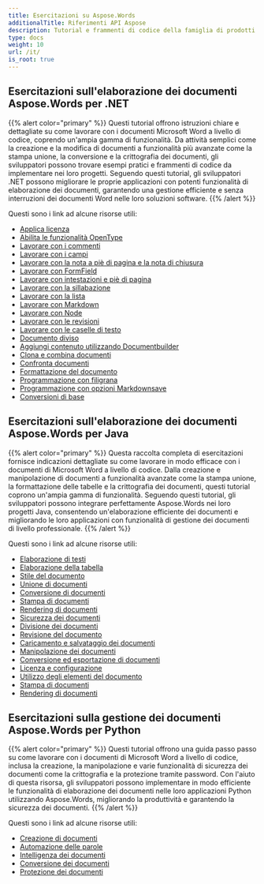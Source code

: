 ```yaml
---
title: Esercitazioni su Aspose.Words
additionalTitle: Riferimenti API Aspose
description: Tutorial e frammenti di codice della famiglia di prodotti Aspose.Words. Include tutorial di base e avanzati sull'utilizzo di Aspose.Words.
type: docs
weight: 10
url: /it/
is_root: true
---
```


## Esercitazioni sull'elaborazione dei documenti Aspose.Words per .NET
{{% alert color="primary" %}}
Questi tutorial offrono istruzioni chiare e dettagliate su come lavorare con i documenti Microsoft Word a livello di codice, coprendo un'ampia gamma di funzionalità. Da attività semplici come la creazione e la modifica di documenti a funzionalità più avanzate come la stampa unione, la conversione e la crittografia dei documenti, gli sviluppatori possono trovare esempi pratici e frammenti di codice da implementare nei loro progetti. Seguendo questi tutorial, gli sviluppatori .NET possono migliorare le proprie applicazioni con potenti funzionalità di elaborazione dei documenti, garantendo una gestione efficiente e senza interruzioni dei documenti Word nelle loro soluzioni software. 
{{% /alert %}}

Questi sono i link ad alcune risorse utili:
- [Applica licenza](./net/apply-license/)   
- [Abilita le funzionalità OpenType](./net/enable-opentype-features/)   
- [Lavorare con i commenti](./net/working-with-comments/)   
- [Lavorare con i campi](./net/working-with-fields/)   
- [Lavorare con la nota a piè di pagina e la nota di chiusura](./net/working-with-footnote-and-endnote/)   
- [Lavorare con FormField](./net/working-with-formfields/)   
- [Lavorare con intestazioni e piè di pagina](./net/working-with-headers-and-footers/)   
- [Lavorare con la sillabazione](./net/working-with-hyphenation/)   
- [Lavorare con la lista](./net/working-with-list/)   
- [Lavorare con Markdown](./net/working-with-markdown/)   
- [Lavorare con Node](./net/working-with-node/)   
- [Lavorare con le revisioni](./net/working-with-revisions/)   
- [Lavorare con le caselle di testo](./net/working-with-textboxes/)   
- [Documento diviso](./net/split-document/)   
- [Aggiungi contenuto utilizzando Documentbuilder](./net/add-content-using-documentbuilder/)
- [Clona e combina documenti](./net/clone-and-combine-documents/) 
- [Confronta documenti](./net/compare-documents/) 
- [Formattazione del documento](./net/document-formatting/)      
- [Programmazione con filigrana](./net/programming-with-watermark/)    
- [Programmazione con opzioni Markdownsave](./net/programming-with-markdownsaveoptions/)   
- [Conversioni di base](./net/basic-conversions/)   

## Esercitazioni sull'elaborazione dei documenti Aspose.Words per Java
{{% alert color="primary" %}}
Questa raccolta completa di esercitazioni fornisce indicazioni dettagliate su come lavorare in modo efficace con i documenti di Microsoft Word a livello di codice. Dalla creazione e manipolazione di documenti a funzionalità avanzate come la stampa unione, la formattazione delle tabelle e la crittografia dei documenti, questi tutorial coprono un'ampia gamma di funzionalità. Seguendo questi tutorial, gli sviluppatori possono integrare perfettamente Aspose.Words nei loro progetti Java, consentendo un'elaborazione efficiente dei documenti e migliorando le loro applicazioni con funzionalità di gestione dei documenti di livello professionale. 
{{% /alert %}}

Questi sono i link ad alcune risorse utili:
- [Elaborazione di testi](./java/word-processing/)  
- [Elaborazione della tabella](./java/table-processing/)
- [Stile del documento](./java/document-styling/)
- [Unione di documenti](./java/document-merging/)
- [Conversione di documenti](./java/document-converting/)
- [Stampa di documenti](./java/document-printing/)
- [Rendering di documenti](./java/document-rendering/)
- [Sicurezza dei documenti](./java/document-security/)
- [Divisione dei documenti](./java/document-splitting/)
- [Revisione del documento](./java/document-revision/)
- [Caricamento e salvataggio dei documenti](./java/document-loading-and-saving/)
- [Manipolazione dei documenti](./java/document-manipulation/)
- [Conversione ed esportazione di documenti](./java/document-conversion-and-export/)
- [Licenza e configurazione](./java/licensing-and-configuration/)
- [Utilizzo degli elementi del documento](./java/using-document-elements/)
- [Stampa di documenti](./java/printing-documents/)
- [Rendering di documenti](./java/rendering-documents/)

## Esercitazioni sulla gestione dei documenti Aspose.Words per Python
{{% alert color="primary" %}}
Questi tutorial offrono una guida passo passo su come lavorare con i documenti di Microsoft Word a livello di codice, inclusa la creazione, la manipolazione e varie funzionalità di sicurezza dei documenti come la crittografia e la protezione tramite password. Con l'aiuto di questa risorsa, gli sviluppatori possono implementare in modo efficiente le funzionalità di elaborazione dei documenti nelle loro applicazioni Python utilizzando Aspose.Words, migliorando la produttività e garantendo la sicurezza dei documenti. 
{{% /alert %}}

Questi sono i link ad alcune risorse utili:
- [Creazione di documenti](./python-net/document-creation/)  
- [Automazione delle parole](./python-net/word-automation/)
- [Intelligenza dei documenti](./python-net/document-intelligence/)
- [Conversione dei documenti](./python-net/document-conversion/)
- [Protezione dei documenti](./python-net/document-protection/)